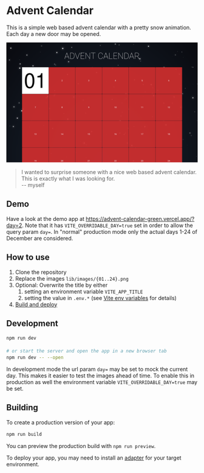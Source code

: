 # Advent Calendar

This is a simple web based advent calendar with a pretty snow animation. Each
day a new door may be opened.

![Sample screen](screen1.png)

> I wanted to surprise someone with a nice web based advent calendar.<br/>
> This is exactly what I was looking for.<br>
> -- myself

## Demo

Have a look at the demo app at https://advent-calendar-green.vercel.app/?day=2.
Note that it has `VITE_OVERRIDABLE_DAY=true` set in order to allow the query
param `day=`. In "normal" production mode only the actual days 1-24 of December
are considered.

## How to use

1. Clone the repository
2. Replace the images `lib/images/{01..24}.png`
3. Optional: Overwrite the title by either
   1. setting an environment variable `VITE_APP_TITLE`
   2. setting the value in `.env.*` (see [Vite env
      variables](https://vitejs.dev/guide/env-and-mode.html#env-files) for
      details)
4. [Build and deploy](#building)

## Development

```bash
npm run dev

# or start the server and open the app in a new browser tab
npm run dev -- --open
```

In development mode the url param `day=` may be set to mock the current day.
This makes it easier to test the images ahead of time.
To enable this in production as well the environment variable
`VITE_OVERRIDABLE_DAY=true` may be set.

## Building

To create a production version of your app:

```bash
npm run build
```

You can preview the production build with `npm run preview`.

To deploy your app, you may need to install an
[adapter](https://kit.svelte.dev/docs/adapters) for your target environment.
